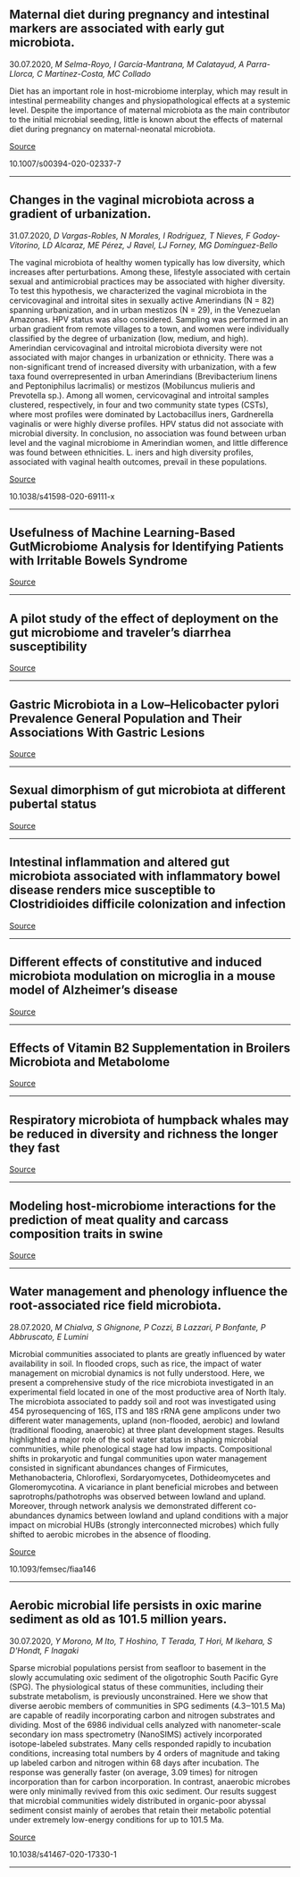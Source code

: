 ## Maternal diet during pregnancy and intestinal markers are associated with early gut microbiota.
 30.07.2020, _M Selma-Royo, I García-Mantrana, M Calatayud, A Parra-Llorca, C Martínez-Costa, MC Collado_


Diet has an important role in host-microbiome interplay, which may result in intestinal permeability changes and physiopathological effects at a systemic level. Despite the importance of maternal microbiota as the main contributor to the initial microbial seeding, little is known about the effects of maternal diet during pregnancy on maternal-neonatal microbiota.

[Source](https://link.springer.com/article/10.1007/s00394-020-02337-7)

10.1007/s00394-020-02337-7

---

## Changes in the vaginal microbiota across a gradient of urbanization.
 31.07.2020, _D Vargas-Robles, N Morales, I Rodríguez, T Nieves, F Godoy-Vitorino, LD Alcaraz, ME Pérez, J Ravel, LJ Forney, MG Domínguez-Bello_


The vaginal microbiota of healthy women typically has low diversity, which increases after perturbations. Among these, lifestyle associated with certain sexual and antimicrobial practices may be associated with higher diversity. To test this hypothesis, we characterized the vaginal microbiota in the cervicovaginal and introital sites in sexually active Amerindians (N = 82) spanning urbanization, and in urban mestizos (N = 29), in the Venezuelan Amazonas. HPV status was also considered. Sampling was performed in an urban gradient from remote villages to a town, and women were individually classified by the degree of urbanization (low, medium, and high). Amerindian cervicovaginal and introital microbiota diversity were not associated with major changes in urbanization or ethnicity. There was a non-significant trend of increased diversity with urbanization, with a few taxa found overrepresented in urban Amerindians (Brevibacterium linens and Peptoniphilus lacrimalis) or mestizos (Mobiluncus mulieris and Prevotella sp.). Among all women, cervicovaginal and introital samples clustered, respectively, in four and two community state types (CSTs), where most profiles were dominated by Lactobacillus iners, Gardnerella vaginalis or were highly diverse profiles. HPV status did not associate with microbial diversity. In conclusion, no association was found between urban level and the vaginal microbiome in Amerindian women, and little difference was found between ethnicities. L. iners and high diversity profiles, associated with vaginal health outcomes, prevail in these populations.

[Source](https://www.nature.com/articles/s41598-020-69111-x)

10.1038/s41598-020-69111-x

---

## Usefulness of Machine Learning-Based GutMicrobiome Analysis for Identifying Patients with Irritable Bowels Syndrome

[Source](https://www.mdpi.com/2077-0383/9/8/2403)

---

## A pilot study of the effect of deployment on the gut microbiome and traveler’s diarrhea susceptibility

[Source](https://www.biorxiv.org/content/10.1101/2020.07.29.226712v1?%3Fcollection=)

---

## Gastric Microbiota in a Low–Helicobacter pylori Prevalence General Population and Their Associations With Gastric Lesions

[Source](https://journals.lww.com/ctg/Fulltext/2020/07000/Gastric_Microbiota_in_a_Low_Helicobacter_pylori.13.aspx)

---

## Sexual dimorphism of gut microbiota at different pubertal status

[Source](https://link.springer.com/article/10.1186/s12934-020-01412-2)

---

## Intestinal inflammation and altered gut microbiota associated with inflammatory bowel disease renders mice susceptible to Clostridioides difficile colonization and infection

[Source](https://www.biorxiv.org/content/10.1101/2020.07.30.230094v1.abstract?%3Fcollection=)

---

## Different effects of constitutive and induced microbiota modulation on microglia in a mouse model of Alzheimer’s disease

[Source](https://actaneurocomms.biomedcentral.com/articles/10.1186/s40478-020-00988-5)

---

## Effects of Vitamin B2 Supplementation in Broilers Microbiota and Metabolome

[Source](https://www.mdpi.com/2076-2607/8/8/1134)

---

## Respiratory microbiota of humpback whales may be reduced in diversity and richness the longer they fast

[Source](https://www.nature.com/articles/s41598-020-69602-x)

---

## Modeling host-microbiome interactions for the prediction of meat quality and carcass composition traits in swine

[Source](https://link.springer.com/article/10.1186/s12711-020-00561-7)

---

## Water management and phenology influence the root-associated rice field microbiota.
 28.07.2020, _M Chialva, S Ghignone, P Cozzi, B Lazzari, P Bonfante, P Abbruscato, E Lumini_


Microbial communities associated to plants are greatly influenced by water availability in soil. In flooded crops, such as rice, the impact of water management on microbial dynamics is not fully understood. Here, we present a comprehensive study of the rice microbiota investigated in an experimental field located in one of the most productive area of North Italy. The microbiota associated to paddy soil and root was investigated using 454 pyrosequencing of 16S, ITS and 18S rRNA gene amplicons under two different water managements, upland (non-flooded, aerobic) and lowland (traditional flooding, anaerobic) at three plant development stages. Results highlighted a major role of the soil water status in shaping microbial communities, while phenological stage had low impacts. Compositional shifts in prokaryotic and fungal communities upon water management consisted in significant abundances changes of Firmicutes, Methanobacteria, Chloroflexi, Sordaryomycetes, Dothideomycetes and Glomeromycotina. A vicariance in plant beneficial microbes and between saprotrophs/pathotrophs was observed between lowland and upland. Moreover, through network analysis we demonstrated different co-abundances dynamics between lowland and upland conditions with a major impact on microbial HUBs (strongly interconnected microbes) which fully shifted to aerobic microbes in the absence of flooding.

[Source](https://academic.oup.com/femsec/article-abstract/doi/10.1093/femsec/fiaa146/5877241)

10.1093/femsec/fiaa146

---

## Aerobic microbial life persists in oxic marine sediment as old as 101.5 million years.
 30.07.2020, _Y Morono, M Ito, T Hoshino, T Terada, T Hori, M Ikehara, S D'Hondt, F Inagaki_


Sparse microbial populations persist from seafloor to basement in the slowly accumulating oxic sediment of the oligotrophic South Pacific Gyre (SPG). The physiological status of these communities, including their substrate metabolism, is previously unconstrained. Here we show that diverse aerobic members of communities in SPG sediments (4.3‒101.5 Ma) are capable of readily incorporating carbon and nitrogen substrates and dividing. Most of the 6986 individual cells analyzed with nanometer-scale secondary ion mass spectrometry (NanoSIMS) actively incorporated isotope-labeled substrates. Many cells responded rapidly to incubation conditions, increasing total numbers by 4 orders of magnitude and taking up labeled carbon and nitrogen within 68 days after incubation. The response was generally faster (on average, 3.09 times) for nitrogen incorporation than for carbon incorporation. In contrast, anaerobic microbes were only minimally revived from this oxic sediment. Our results suggest that microbial communities widely distributed in organic-poor abyssal sediment consist mainly of aerobes that retain their metabolic potential under extremely low-energy conditions for up to 101.5 Ma.

[Source](https://www.nature.com/articles/s41467-020-17330-1)

10.1038/s41467-020-17330-1

---

